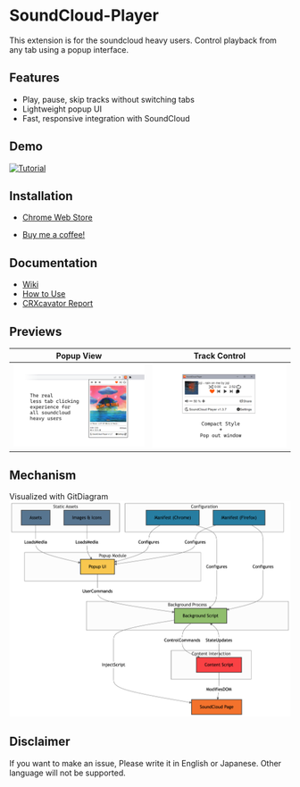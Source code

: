 # SoundCloud-Player

This extension is for the soundcloud heavy users. Control playback from any tab using a popup interface.

## Features

- Play, pause, skip tracks without switching tabs
- Lightweight popup UI
- Fast, responsive integration with SoundCloud

## Demo

[![Tutorial](http://img.youtube.com/vi/hIJyF2u3-RY/maxresdefault.jpg)](https://www.youtube.com/watch?v=hIJyF2u3-RY)

## Installation

- [Chrome Web Store](https://chrome.google.com/webstore/detail/soundcloud-player/oackhlcggjandamnkggpfhfjbnecefej)

- [Buy me a coffee!](https://ko-fi.com/sawanese)

## Documentation

- [Wiki](https://github.com/S4WA/soundcloud-player/wiki)
- [How to Use](https://github.com/S4WA/soundcloud-player/wiki/How-to-Use)
- [CRXcavator Report](https://crxcavator.io/report/oackhlcggjandamnkggpfhfjbnecefej/)

## Previews

| Popup View | Track Control |
|------------|----------------|
| ![image1](https://github.com/S4WA/SoundCloud-Player/blob/master/img/1.png?raw=true) | ![image2](https://github.com/S4WA/SoundCloud-Player/blob/master/img/2.png?raw=true) |

## Mechanism

Visualized with GitDiagram
![](https://github.com/S4WA/SoundCloud-Player/blob/master/img/gitdiagram.png?raw=true)


## Disclaimer

If you want to make an issue, Please write it in English or Japanese. Other language will not be supported.
